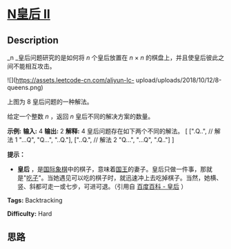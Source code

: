 # [N皇后 II][title]

## Description

_n  _皇后问题研究的是如何将 _n_  个皇后放置在 _n_ × _n_ 的棋盘上，并且使皇后彼此之间不能相互攻击。

![](https://assets.leetcode-cn.com/aliyun-lc-
upload/uploads/2018/10/12/8-queens.png)

上图为 8 皇后问题的一种解法。

给定一个整数 _n_ ，返回 _n_ 皇后不同的解决方案的数量。

**示例:**
            **输入:** 4    **输出:** 2    **解释:** 4 皇后问题存在如下两个不同的解法。    [     [".Q..",  // 解法 1      "...Q",      "Q...",      "..Q."],         ["..Q.",  // 解法 2      "Q...",      "...Q",      ".Q.."]    ]    



**提示：**

  * **皇后** ，是[国际象棋](https://baike.baidu.com/item/%E5%9B%BD%E9%99%85%E8%B1%A1%E6%A3%8B)中的棋子，意味着[国王](https://baike.baidu.com/item/%E5%9B%BD%E7%8E%8B)的妻子。皇后只做一件事，那就是"[吃子](https://baike.baidu.com/item/%E5%90%83%E5%AD%90)"。当她遇见可以吃的棋子时，就迅速冲上去吃掉棋子。当然，她横、竖、斜都可走一或七步，可进可退。（引用自 [百度百科 - 皇后](https://baike.baidu.com/item/%E7%9A%87%E5%90%8E/15860305?fr=aladdin) ）


**Tags:** Backtracking

**Difficulty:** Hard

## 思路

[title]: https://leetcode-cn.com/problems/n-queens-ii
